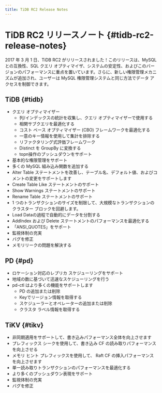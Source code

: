 ```yaml
---
title: TiDB RC2 Release Notes
---
```


# TiDB RC2 リリースノート {#tidb-rc2-release-notes}

2017 年 3 月 1 日、TiDB RC2 がリリースされました！このリリースは、MySQL との互換性、SQL クエリ オプティマイザ、システムの安定性、およびこのバージョンのパフォーマンスに重点を置いています。さらに、新しい権限管理メカニズムが追加され、ユーザーは MySQL 権限管理システムと同じ方法でデータ アクセスを制御できます。

## TiDB {#tidb}

-   クエリ オプティマイザー
    -   列/インデックスの統計を収集し、クエリ オプティマイザーで使用する
    -   相関サブクエリを最適化する
    -   コスト ベース オプティマイザー (CBO) フレームワークを最適化する
    -   一意のキー情報を使用して集計を排除する
    -   リファクタリング式評価フレームワーク
    -   Distinct を GroupBy に変換する
    -   topn操作のプッシュダウンをサポート
-   基本的な権限管理をサポート
-   多くの MySQL 組み込み関数を追加する
-   Alter Table ステートメントを改善し、テーブル名、デフォルト値、およびコメントの変更をサポートします
-   Create Table Like ステートメントのサポート
-   Show Warnings ステートメントのサポート
-   Rename Table ステートメントのサポート
-   1 つのトランザクションのサイズを制限して、大規模なトランザクションのクラスター ブロックを回避します。
-   Load Dataの過程で自動的にデータを分割する
-   AddIndex および Delete ステートメントのパフォーマンスを最適化する
-   「ANSI_QUOTES」をサポート
-   監視体制の充実
-   バグを修正
-   メモリリークの問題を解決する

## PD {#pd}

-   ロケーション対応のレプリカ スケジューリングをサポート
-   地域の数に基づいて迅速なスケジューリングを行う
-   pd-ctl はより多くの機能をサポートします
    -   PD の追加または削除
    -   Keyでリージョン情報を取得する
    -   スケジューラーとオペレーターの追加または削除
    -   クラスタ ラベル情報を取得する

## TiKV {#tikv}

-   非同期適用をサポートして、書き込みパフォーマンス全体を向上させます
-   プレフィックス シークを使用して、書き込み CF の読み取りパフォーマンスを向上させる
-   メモリ ヒント プレフィックスを使用して、 Raft CF の挿入パフォーマンスを向上させます
-   単一読み取りトランザクションのパフォーマンスを最適化する
-   より多くのプッシュダウン表現をサポート
-   監視体制の充実
-   バグを修正

